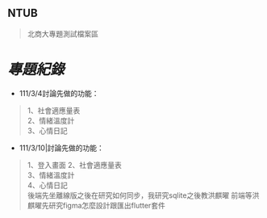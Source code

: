 ## NTUB 

>北商大專題測試檔案區

# _專題紀錄_
- 111/3/4討論先做的功能：
>1、社會適應量表  
2、情緒溫度計  
3、心情日記  

- 111/3/10|討論先做的功能：
>1、登入畫面
2、社會適應量表  
3、情緒溫度計  
4、心情日記  
後端先坐離線版之後在研究如何同步，我研究sqlite之後教洪麒曜
前端等洪麒曜先研究figma怎麼設計跟匯出flutter套件  